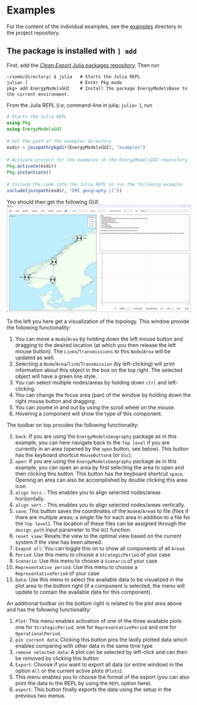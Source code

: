 # Examples

For the content of the individual examples, see the [examples](https://gitlab.sintef.no/clean_export/energymodelsgui.jl/-/tree/main/examples) directory in the project repository.

## The package is installed with `] add`

First, add the [*Clean Export* Julia packages repository](https://gitlab.sintef.no/clean_export/registrycleanexport). Then run

```
~/some/directory/ $ julia   # Starts the Julia REPL
julia> ]                    # Enter Pkg mode
pkg> add EnergyModelsGUI    # Install the package EnergyModelsBase to the current environment.
```

From the Julia REPL (*i.e*, command-line in julia; `julia> `), run

```julia
# Starts the Julia REPL
using Pkg
using EnergyModelsGUI

# Get the path of the examples directory
exdir = joinpath(pkgdir(EnergyModelsGUI), "examples")

# Activate project for the examples in the EnergyModelsGUI repository
Pkg.activate(exdir)
Pkg.instantiate()

# Include the code into the Julia REPL to run the following example
include(joinpath(exdir, "EMI_geography.jl"))
```

You should then get the following GUI:
![Example image for GUI](../figures/example.png)

To the left you here get a visualization of the topology. This window provide the following functionality:

1. You can move a `Node`/`Area` by holding down the left mouse button and dragging to the desired location (at which you then release the left mouse button). The `Links`/`Transmissions` to this `Node`/`Area` will be updated as well.
2. Selecting a `Node`/`Area`/`link`/`Transmission` (by left-clicking) will print information about this object in the box on the top right. The selected object will have a green line style.
3. You can select multiple nodes/areas by holding down `ctrl` and left-clicking.
4. You can change the focus area (pan) of the window by holding down the right mouse button and dragging.
5. You can zoome in and out by using the scroll wheel on the mouse.
6. Hovering a component will show the type of this component.

The toolbar on top provides the following functionality:

1. `back`: If you are using the `EnergyModelsGeography` package as in this example, you can here navigate back to the `Top level` if you are currently in an area (opened by the `open` button, see below). This button has the keyboard shortcut `MouseButton4` (or `Esc`).
2. `open`: If you are using the `EnergyModelsGeography` package as in this example, you can open an area by first selecting the area to open and then clicking this button. This button has the keyboard shortcut `space`. Opening an area can also be accomplished by double clicking this area icon.
3. `align horz.`: This enables you to align selected nodes/areas horizontally.
4. `align vert.`: This enables you to align selected nodes/areas vertically.
5. `save`: This button saves the coordinates of the `Node`s/`Area`s to file (files if there are multiple areas; a single file for each area in addition to a file for the `Top level`). The location of these files can be assigned through the `design_path` input parameter to the `GUI` function.
6. `reset view`: Resets the view to the optimal view based on the current system if the view has been altered.
7. `Exapnd all`: You can toggle this on to show all components of all `Area`s
8. `Period`: Use this menu to choose a `StrategicPeriod` of your case
9. `Scenario`: Use this menu to choose a `Scenario` of your case
10. `Representative period`: Use this menu to choose a `RepresentativePeriod` of your case
11. `Data`: Use this menu to select the available data to be visualized in the plot area to the bottom right (if a component is selected, the menu will update to contain the available data for this component).

An additional toolbar on the bottom right is related to the plot area above and has the following functionality:

1. `Plot`: This menu enables activation of one of the three available plots one for `StrategicPeriod`, one for `RepresentativePeriod` and one for `OperationalPeriod`.
2. `pin current data`: Clicking this button pins the lastly plotted data which enables comparing with other data in the same time type
3. `remove selected data`: A plot can be selected by left-click and can then be removed by clicking this button
4. `Export`: Choose if you want to export all data (or entire window) in the option `All` or the current active plots (`Plots`).
5. This menu enables you to choose the format of the export (you can also print the data to the REPL by using the `REPL` option here).
6. `export`: This button finally exports the data using the setup in the previous two menus.
